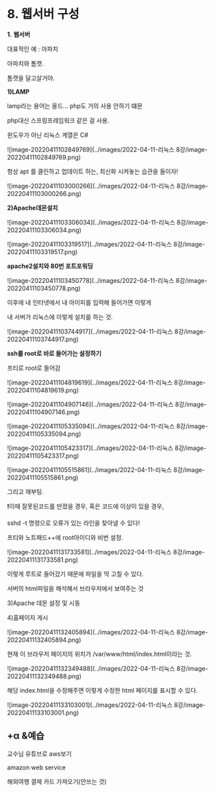 # 8. 웹서버 구성

**1.** **웹서버**

대표적인 예 : 아파치

아파치와 톰캣.

톰캣을 달고살거야.







**1)LAMP**

lamp라는 용어는 올드... php도 거의 사용 안하기 떄문

php대신 스프링프레임워크 같은 걸 사용.

윈도우가 아닌 리눅스 계열은 C#



![image-20220411102849769](../images/2022-04-11-리눅스 8강/image-20220411102849769.png)

항상 apt 를 클린하고 업데이트 하는, 최신화 시켜놓는 습관을 들이자!

![image-20220411103000266](../images/2022-04-11-리눅스 8강/image-20220411103000266.png)





**2)Apache데몬설치**

![image-20220411103306034](../images/2022-04-11-리눅스 8강/image-20220411103306034.png)

![image-20220411103319517](../images/2022-04-11-리눅스 8강/image-20220411103319517.png)



**apache2설치와 80번 포트포워딩** 

![image-20220411103450778](../images/2022-04-11-리눅스 8강/image-20220411103450778.png)



이후에 내 인터넷에서 내 아이피를 입력해 들어가면 이렇게

내 서버가 리눅스에 이렇게 설치를 하는 것.

![image-20220411103744917](../images/2022-04-11-리눅스 8강/image-20220411103744917.png)



**ssh를 root로 바로 들어가는 설정하기**

프티로 root로 들어감

![image-20220411104819619](../images/2022-04-11-리눅스 8강/image-20220411104819619.png)

![image-20220411104907146](../images/2022-04-11-리눅스 8강/image-20220411104907146.png)

![image-20220411105335094](../images/2022-04-11-리눅스 8강/image-20220411105335094.png)

![image-20220411105423317](../images/2022-04-11-리눅스 8강/image-20220411105423317.png)

![image-20220411105515861](../images/2022-04-11-리눅스 8강/image-20220411105515861.png)

그리고 재부팅.

❗이때 잘못된코드를 만졌을 경우, 혹은 코드에 이상이 있을 경우,

sshd -t 명령으로 오류가 있는 라인을 찾아낼 수 있다!



프티와 노트패드++에 root아이디와 비번 설정.

![image-20220411131733581](../images/2022-04-11-리눅스 8강/image-20220411131733581.png)

이렇게 루트로 들어갔기 때문에 파일을 막 고칠 수 있다.

서버의 html파일을 해석해서 브라우저에서 보여주는 것







3)Apache 데몬 설정 및 시동







4)홈페이지 게시

![image-20220411132405894](../images/2022-04-11-리눅스 8강/image-20220411132405894.png)

현재 이 브라우저 페이지의 위치가 /var/www/html/index.html이라는 것.

![image-20220411132349488](../images/2022-04-11-리눅스 8강/image-20220411132349488.png)



해당 index.html을 수정해주면 이렇게 수정한 html 페이지를 표시할 수 있다.

![image-20220411133103001](../images/2022-04-11-리눅스 8강/image-20220411133103001.png)

















## +α &예습

교수님 유튜브로 aws보기

amazon web service

해외여행 결제 카드 가져오기(안쓰는 것)

